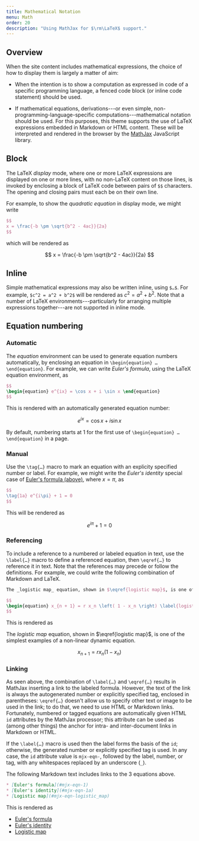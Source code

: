 ```yaml
---
title: Mathematical Notation 
menu: Math
order: 20
description: "Using MathJax for $\rm\LaTeX$ support."
---
```


## Overview

When the site content includes mathematical expressions, the choice of how to display them is largely a matter of aim: 

* When the intention is to show a computation as expressed in code of a specific programming language, a fenced code block (or inline code statement) should be used.

* If mathematical equations, derivations---or even simple, non-programming-language-specific computations---mathematical notation should be used. For this purposes, this theme supports the use of LaTeX expressions embedded in Markdown or HTML content. These will be interpreted and rendered in the browser by the [MathJax](https://www.mathjax.org/) JavaScript library.

## Block

The LaTeX _display_ mode, where one or more LaTeX expressions are displayed on one or more lines, with no non-LaTeX content on those lines, is invoked by enclosing a block of LaTeX code between pairs of `$$` characters. The opening and closing pairs must each be on their own line. 

For example, to show the _quadratic equation_ in display mode, we might write

```tex
$$
x = \frac{-b \pm \sqrt{b^2 - 4ac}}{2a}
$$
```

which will be rendered as 

$$
x = \frac{-b \pm \sqrt{b^2 - 4ac}}{2a}
$$

## Inline 

Simple mathematical expressions may also be written inline, using `$…$`. For example, `$c^2 = a^2 + b^2$` will be rendered as $c^2 = a^2 + b^2$. Note that a number of LaTeX environments---particularly for arranging multiple expressions together---are not supported in inline mode.

## Equation numbering

### Automatic

The _equation_ environment can be used to generate equation numbers automatically, by enclosing an equation in `\begin{equation} … \end{equation}`. For example, we can write _Euler's formula_, using the LaTeX equation environment, as 

```tex
$$
\begin{equation} e^{ix} = \cos x + i \sin x \end{equation}
$$
```

This is rendered with an automatically generated equation number:

$$
\begin{equation} e^{ix} = \cos x + i \sin x \end{equation}
$$

By default, numbering starts at 1 for the first use of `\begin{equation} … \end{equation}` in a page.

### Manual

Use the `\tag{…}` macro to mark an equation with an explicity specified number or label. For example, we might write the _Euler's identity_ special case of [Euler's formula (above)](#mjx-eqn-1), where $x = \pi$, as 

```tex
$$
\tag{1a} e^{i\pi} + 1 = 0
$$
```

This will be rendered as

$$
\tag{1a} e^{i\pi} + 1 = 0
$$

### Referencing

To include a reference to a numbered or labeled equation in text, use the `\label{…}` macro to define a referenced equation, then `\eqref{…}` to reference it in text. Note that the references may precede or follow the definitions. For example, we could write the following combination of Markdown and LaTeX.

```tex
The _logistic map_ equation, shown in $\eqref{logistic map}$, is one of the simplest examples of a non-linear dynamic equation.

$$
\begin{equation} x_{n + 1} = r x_n \left( 1 - x_n \right) \label{logistic map} \end{equation}
$$
```

This is rendered as

The _logistic map_ equation, shown in $\eqref{logistic map}$, is one of the simplest examples of a non-linear dynamic equation.

$$
\begin{equation} x_{n + 1} = r x_n \left( 1 - x_n \right) \label{logistic map} \end{equation}
$$


### Linking

As seen above, the combination of `\label{…}` and `\eqref{…}` results in MathJax inserting a link to the labeled formula. However, the text of the link is always the autogenerated number or explicitly specified tag, enclosed in parentheses: `\eqref{…}` doesn't allow us to specify other text or image to be used in the link; to do that, we need to use HTML or Markdown links. Fortunately, numbered or tagged equations are automatically given HTML `id` attributes by the MathJax processor; this attribute can be used as (among other things) the anchor for intra- and inter-document links in Markdown or HTML.

If the `\label{…}` macro is used then the label forms the basis of the `id`; otherwise, the generated number or explicitly specified tag is used. In any case, the `id` attribute value is `mjx-eqn-`, followed by the label, number, or tag, with any whitespaces replaced by an underscore (`_`).

The following Markdown text includes links to the 3 equations above.

```markdown
* [Euler's formula](#mjx-eqn-1)
* [Euler's identity](#mjx-eqn-1a)
* [Logistic map](#mjx-eqn-logistic_map)
```

This is rendered as

* [Euler's formula](#mjx-eqn-1)
* [Euler's identity](#mjx-eqn-1a)
* [Logistic map](#mjx-eqn-logistic_map)
